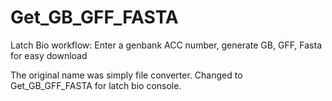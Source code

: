# Get_GB_GFF_FASTA
Latch Bio workflow:  Enter a genbank ACC number, generate GB, GFF, Fasta for easy download 

The original name was simply file converter.  Changed to Get_GB_GFF_FASTA for latch bio console.
